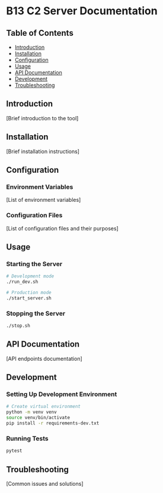 # B13 C2 Server Documentation

## Table of Contents

- [Introduction](#introduction)
- [Installation](#installation)
- [Configuration](#configuration)
- [Usage](#usage)
- [API Documentation](#api-documentation)
- [Development](#development)
- [Troubleshooting](#troubleshooting)

## Introduction

[Brief introduction to the tool]

## Installation

[Brief installation instructions]

## Configuration

### Environment Variables

[List of environment variables]

### Configuration Files

[List of configuration files and their purposes]

## Usage

### Starting the Server

```bash
# Development mode
./run_dev.sh

# Production mode
./start_server.sh
```

### Stopping the Server

```bash
./stop.sh
```

## API Documentation

[API endpoints documentation]

## Development

### Setting Up Development Environment

```bash
# Create virtual environment
python -m venv venv
source venv/bin/activate
pip install -r requirements-dev.txt
```

### Running Tests

```bash
pytest
```

## Troubleshooting

[Common issues and solutions]
